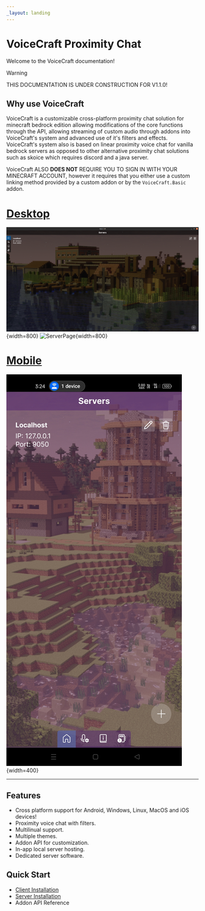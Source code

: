 ```yaml
---
_layout: landing
---
```


# VoiceCraft Proximity Chat

Welcome to the VoiceCraft documentation!

> [!WARNING]
> THIS DOCUMENTATION IS UNDER CONSTRUCTION FOR V1.1.0!

## Why use VoiceCraft

VoiceCraft is a customizable cross-platform proximity chat solution for minecraft bedrock edition allowing modifications of the core functions through the API, allowing streaming of custom audio through addons into VoiceCraft's system and advanced use of it's filters and effects. VoiceCraft's system also is based on linear proximity voice chat for vanilla bedrock servers as opposed to other alternative proximity chat solutions such as skoice which requires discord and a java server.

VoiceCraft ALSO **DOES NOT** REQUIRE YOU TO SIGN IN WITH YOUR MINECRAFT ACCOUNT, however it requires that you either use a custom linking method provided by a custom addon or by the `VoiceCraft.Basic` addon.

# [Desktop](#tab/desktop)

![MainPage](/images/MainPage.png){width=800}
![ServerPage](/images/ServerPage.png){width=800}

# [Mobile](#tab/mobile)

![MainPageAndroid](/images/MainPageAndroid.png){width=400}

---

## Features
- Cross platform support for Android, Windows, Linux, MacOS and iOS devices!
- Proximity voice chat with filters.
- Multilinual support.
- Multiple themes.
- Addon API for customization.
- In-app local server hosting.
- Dedicated server software.

## Quick Start

- [Client Installation](/guides/introduction?tabs=clientInstallation)
- [Server Installation](/guides/introduction?tabs=serverInstallation)
- Addon API Reference
